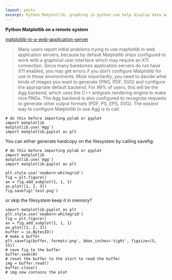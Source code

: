 ```yaml
---
layout: posts
excerpt: Python Matplotlib, graphing in python can help display data and it can be done in a simple interface. With working over ssh so much I found this an extra step to learning how to use Matplotlib. Fast forward I also learned about using the io.BytesIO() and that is my bread and butter now.
---
```


**Python Matplotlib on a remote system**

[matplotlib-in-a-web-application-server](http://matplotlib.org/faq/howto_faq.html#matplotlib-in-a-web-application-server)

> Many users report initial problems trying to use maptlotlib in web application servers, because by default Matplotlib ships configured to work with a graphical user interface which may require an X11 connection. Since many barebones application servers do not have X11 enabled, you may get errors if you don’t configure Matplotlib for use in these environments. Most importantly, you need to decide what kinds of images you want to generate (PNG, PDF, SVG) and configure the appropriate default backend. For 99% of users, this will be the Agg backend, which uses the C++ antigrain rendering engine to make nice PNGs. The Agg backend is also configured to recognize requests to generate other output formats (PDF, PS, EPS, SVG). The easiest way to configure Matplotlib to use Agg is to call:

```
# do this before importing pylab or pyplot
import matplotlib
matplotlib.use('Agg')
import matplotlib.pyplot as plt
```

You can either generate hardcopy on the filesystem by calling savefig:

```
# do this before importing pylab or pyplot
import matplotlib
matplotlib.use('Agg')
import matplotlib.pyplot as plt

plt.style.use('seaborn-whitegrid')
fig = plt.figure()
ax = fig.add_subplot(1, 1, 1)
ax.plot([1, 2, 3])
fig.savefig('test.png')
```

or skip the filesystem keep it in memory?

```
import matplotlib.pyplot as plt
plt.style.use('seaborn-whitegrid')
fig = plt.figure()
ax = fig.add_subplot(1, 1, 1)
ax.plot([1, 2, 3])
buffer = io.BytesIO()
# make a buffer
plt.savefig(buffer, format='png', bbox_inches='tight', figsize=(5, 15))
# save fig to the buffer
buffer.seek(0)
# reset the buffer to the start to read the buffer
img = buffer.read()
buffer.close()
# img now contains the plot
```
